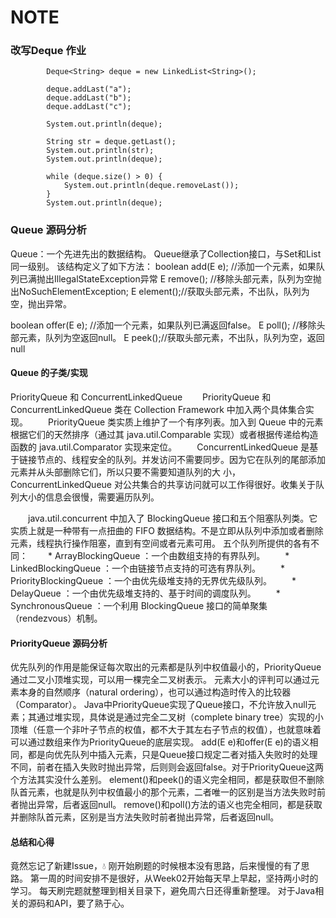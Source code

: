 # NOTE

### 改写Deque 作业
```text
        Deque<String> deque = new LinkedList<String>();

        deque.addLast("a");
        deque.addLast("b");
        deque.addLast("c");
         
        System.out.println(deque);

        String str = deque.getLast();
        System.out.println(str);
        System.out.println(deque);

        while (deque.size() > 0) {
            System.out.println(deque.removeLast());
        }
        System.out.println(deque);
```


  
### Queue 源码分析
Queue：一个先进先出的数据结构。
Queue继承了Collection接口，与Set和List同一级别。
该结构定义了如下方法：
boolean add(E e); //添加一个元素，如果队列已满抛出IllegalStateException异常
E remove(); //移除头部元素，队列为空抛出NoSuchElementException;
E element();//获取头部元素，不出队，队列为空，抛出异常。

boolean offer(E e); //添加一个元素，如果队列已满返回false。
E poll(); //移除头部元素，队列为空返回null。
E peek();//获取头部元素，不出队，队列为空，返回null

#### Queue 的子类/实现

PriorityQueue 和 ConcurrentLinkedQueue
　　PriorityQueue 和 ConcurrentLinkedQueue 类在 Collection Framework 中加入两个具体集合实现。 
　　PriorityQueue 类实质上维护了一个有序列表。加入到 Queue 中的元素根据它们的天然排序（通过其 java.util.Comparable 实现）或者根据传递给构造函数的 java.util.Comparator 实现来定位。
　　ConcurrentLinkedQueue 是基于链接节点的、线程安全的队列。并发访问不需要同步。因为它在队列的尾部添加元素并从头部删除它们，所以只要不需要知道队列的大 小，　　　　    　　ConcurrentLinkedQueue 对公共集合的共享访问就可以工作得很好。收集关于队列大小的信息会很慢，需要遍历队列。


　　java.util.concurrent 中加入了 BlockingQueue 接口和五个阻塞队列类。它实质上就是一种带有一点扭曲的 FIFO 数据结构。不是立即从队列中添加或者删除元素，线程执行操作阻塞，直到有空间或者元素可用。
五个队列所提供的各有不同：
　　* ArrayBlockingQueue ：一个由数组支持的有界队列。
　　* LinkedBlockingQueue ：一个由链接节点支持的可选有界队列。
　　* PriorityBlockingQueue ：一个由优先级堆支持的无界优先级队列。
　　* DelayQueue ：一个由优先级堆支持的、基于时间的调度队列。
　　* SynchronousQueue ：一个利用 BlockingQueue 接口的简单聚集（rendezvous）机制。

#### PriorityQueue 源码分析
优先队列的作用是能保证每次取出的元素都是队列中权值最小的，PriorityQueue通过二叉小顶堆实现，可以用一棵完全二叉树表示。
元素大小的评判可以通过元素本身的自然顺序（natural ordering），也可以通过构造时传入的比较器（Comparator）。
Java中PriorityQueue实现了Queue接口，不允许放入null元素；其通过堆实现，具体说是通过完全二叉树（complete binary tree）实现的小顶堆（任意一个非叶子节点的权值，都不大于其左右子节点的权值），也就意味着可以通过数组来作为PriorityQueue的底层实现。
add(E e)和offer(E e)的语义相同，都是向优先队列中插入元素，只是Queue接口规定二者对插入失败时的处理不同，前者在插入失败时抛出异常，后则则会返回false。对于PriorityQueue这两个方法其实没什么差别。
element()和peek()的语义完全相同，都是获取但不删除队首元素，也就是队列中权值最小的那个元素，二者唯一的区别是当方法失败时前者抛出异常，后者返回null。
remove()和poll()方法的语义也完全相同，都是获取并删除队首元素，区别是当方法失败时前者抛出异常，后者返回null。

#### 总结和心得
竟然忘记了新建Issue，💧
刚开始刷题的时候根本没有思路，后来慢慢的有了思路。
第一周的时间安排不是很好，从Week02开始每天早上早起，坚持两小时的学习。 
每天刷完题就整理到相关目录下，避免周六日还得重新整理。
对于Java相关的源码和API，要了熟于心。
